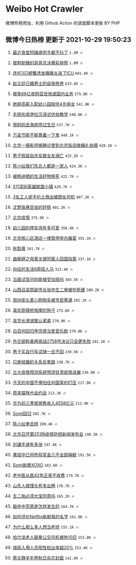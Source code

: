 # Weibo Hot Crawler 



微博热榜爬虫，利用 Github Action 的调度脚本更新 BY PHP 


## 微博今日热榜 更新于 2021-10-29 19:50:23 
1. [最近食堂阿姨盛肉手都不抖了](https://s.weibo.com/weibo?q=%23%E6%9C%80%E8%BF%91%E9%A3%9F%E5%A0%82%E9%98%BF%E5%A7%A8%E7%9B%9B%E8%82%89%E6%89%8B%E9%83%BD%E4%B8%8D%E6%8A%96%E4%BA%86%23&Refer=top) `1.3M 🔥` 

1. [披荆斩棘的哥哥总决赛彩排照](https://s.weibo.com/weibo?q=%23%E6%8A%AB%E8%8D%86%E6%96%A9%E6%A3%98%E7%9A%84%E5%93%A5%E5%93%A5%E6%80%BB%E5%86%B3%E8%B5%9B%E5%BD%A9%E6%8E%92%E7%85%A7%23&Refer=top) `1.0M 🔥` 

1. [连吃3只螃蟹诱发胰腺炎进了ICU](https://s.weibo.com/weibo?q=%23%E8%BF%9E%E5%90%833%E5%8F%AA%E8%9E%83%E8%9F%B9%E8%AF%B1%E5%8F%91%E8%83%B0%E8%85%BA%E7%82%8E%E8%BF%9B%E4%BA%86ICU%23&Refer=top) `681.6K 🔥` 

1. [赵又廷已婚男士的自我修养](https://s.weibo.com/weibo?q=%23%E8%B5%B5%E5%8F%88%E5%BB%B7%E5%B7%B2%E5%A9%9A%E7%94%B7%E5%A3%AB%E7%9A%84%E8%87%AA%E6%88%91%E4%BF%AE%E5%85%BB%23&Refer=top) `633.8K 🔥` 

1. [极兔68亿收购百世快递国内业务](https://s.weibo.com/weibo?q=%23%E6%9E%81%E5%85%9468%E4%BA%BF%E6%94%B6%E8%B4%AD%E7%99%BE%E4%B8%96%E5%BF%AB%E9%80%92%E5%9B%BD%E5%86%85%E4%B8%9A%E5%8A%A1%23&Refer=top) `575.8K 🔥` 

1. [她辞高薪入职幼儿园陪伴4岁病女](https://s.weibo.com/weibo?q=%23%E5%A5%B9%E8%BE%9E%E9%AB%98%E8%96%AA%E5%85%A5%E8%81%8C%E5%B9%BC%E5%84%BF%E5%9B%AD%E9%99%AA%E4%BC%B44%E5%B2%81%E7%97%85%E5%A5%B3%23&Refer=top) `541.0K 🔥` 

1. [毛晓彤库伊拉沉浸式仿妆教学](https://s.weibo.com/weibo?q=%23%E6%AF%9B%E6%99%93%E5%BD%A4%E5%BA%93%E4%BC%8A%E6%8B%89%E6%B2%89%E6%B5%B8%E5%BC%8F%E4%BB%BF%E5%A6%86%E6%95%99%E5%AD%A6%23&Refer=top) `540.0K 🔥` 

1. [带妈妈去海底捞过生日](https://s.weibo.com/weibo?q=%23%E5%B8%A6%E5%A6%88%E5%A6%88%E5%8E%BB%E6%B5%B7%E5%BA%95%E6%8D%9E%E8%BF%87%E7%94%9F%E6%97%A5%23&Refer=top) `537.7K 🔥` 

1. [万圣节能不能尊重一下鬼](https://s.weibo.com/weibo?q=%23%E4%B8%87%E5%9C%A3%E8%8A%82%E8%83%BD%E4%B8%8D%E8%83%BD%E5%B0%8A%E9%87%8D%E4%B8%80%E4%B8%8B%E9%AC%BC%23&Refer=top) `448.1K 🔥` 

1. [北京一摄影师被确诊曾到北京饭店做婚礼拍摄](https://s.weibo.com/weibo?q=%23%E5%8C%97%E4%BA%AC%E4%B8%80%E6%91%84%E5%BD%B1%E5%B8%88%E8%A2%AB%E7%A1%AE%E8%AF%8A%E6%9B%BE%E5%88%B0%E5%8C%97%E4%BA%AC%E9%A5%AD%E5%BA%97%E5%81%9A%E5%A9%9A%E7%A4%BC%E6%8B%8D%E6%91%84%23&Refer=top) `428.1K 🔥` 

1. [男子假装自杀反致女友溺亡](https://s.weibo.com/weibo?q=%23%E7%94%B7%E5%AD%90%E5%81%87%E8%A3%85%E8%87%AA%E6%9D%80%E5%8F%8D%E8%87%B4%E5%A5%B3%E5%8F%8B%E6%BA%BA%E4%BA%A1%23&Refer=top) `425.2K 🔥` 

1. [陈小纭我们东北人都是一家人](https://s.weibo.com/weibo?q=%23%E9%99%88%E5%B0%8F%E7%BA%AD%E6%88%91%E4%BB%AC%E4%B8%9C%E5%8C%97%E4%BA%BA%E9%83%BD%E6%98%AF%E4%B8%80%E5%AE%B6%E4%BA%BA%23&Refer=top) `424.3K 🔥` 

1. [被杨迪晒的生活好物笑死](https://s.weibo.com/weibo?q=%23%E8%A2%AB%E6%9D%A8%E8%BF%AA%E6%99%92%E7%9A%84%E7%94%9F%E6%B4%BB%E5%A5%BD%E7%89%A9%E7%AC%91%E6%AD%BB%23&Refer=top) `422.7K 🔥` 

1. [S11深圳英雄联盟小镇](https://s.weibo.com/weibo?q=%23S11%E6%B7%B1%E5%9C%B3%E8%8B%B1%E9%9B%84%E8%81%94%E7%9B%9F%E5%B0%8F%E9%95%87%23&Refer=top) `420.7K 🔥` 

1. [3名工人徒手扒土救出被困女司机](https://s.weibo.com/weibo?q=%233%E5%90%8D%E5%B7%A5%E4%BA%BA%E5%BE%92%E6%89%8B%E6%89%92%E5%9C%9F%E6%95%91%E5%87%BA%E8%A2%AB%E5%9B%B0%E5%A5%B3%E5%8F%B8%E6%9C%BA%23&Refer=top) `407.2K 🔥` 

1. [沈梦辰悬空坐的好稳](https://s.weibo.com/weibo?q=%23%E6%B2%88%E6%A2%A6%E8%BE%B0%E6%82%AC%E7%A9%BA%E5%9D%90%E7%9A%84%E5%A5%BD%E7%A8%B3%23&Refer=top) `401.2K 🔥` 

1. [北京疫情](https://s.weibo.com/weibo?q=%23%E5%8C%97%E4%BA%AC%E7%96%AB%E6%83%85%23&Refer=top) `375.9K 🔥` 

1. [幼儿园的停车场有多可爱](https://s.weibo.com/weibo?q=%23%E5%B9%BC%E5%84%BF%E5%9B%AD%E7%9A%84%E5%81%9C%E8%BD%A6%E5%9C%BA%E6%9C%89%E5%A4%9A%E5%8F%AF%E7%88%B1%23&Refer=top) `358.4K 🔥` 

1. [北京核心区酒店一律暂停举办婚宴](https://s.weibo.com/weibo?q=%23%E5%8C%97%E4%BA%AC%E6%A0%B8%E5%BF%83%E5%8C%BA%E9%85%92%E5%BA%97%E4%B8%80%E5%BE%8B%E6%9A%82%E5%81%9C%E4%B8%BE%E5%8A%9E%E5%A9%9A%E5%AE%B4%23&Refer=top) `355.1K 🔥` 

1. [秋梨膏](https://s.weibo.com/weibo?q=%E7%A7%8B%E6%A2%A8%E8%86%8F&Refer=top) `341.7K 🔥` 

1. [曲婉婷之母案关键同案人回国投案](https://s.weibo.com/weibo?q=%23%E6%9B%B2%E5%A9%89%E5%A9%B7%E4%B9%8B%E6%AF%8D%E6%A1%88%E5%85%B3%E9%94%AE%E5%90%8C%E6%A1%88%E4%BA%BA%E5%9B%9E%E5%9B%BD%E6%8A%95%E6%A1%88%23&Refer=top) `337.1K 🔥` 

1. [向往的生活6原班人马](https://s.weibo.com/weibo?q=%23%E5%90%91%E5%BE%80%E7%9A%84%E7%94%9F%E6%B4%BB6%E5%8E%9F%E7%8F%AD%E4%BA%BA%E9%A9%AC%23&Refer=top) `323.4K 🔥` 

1. [当面试官问你能接受加班吗](https://s.weibo.com/weibo?q=%23%E5%BD%93%E9%9D%A2%E8%AF%95%E5%AE%98%E9%97%AE%E4%BD%A0%E8%83%BD%E6%8E%A5%E5%8F%97%E5%8A%A0%E7%8F%AD%E5%90%97%23&Refer=top) `303.5K 🔥` 

1. [山西吕梁原副市长张中生二审被判死缓](https://s.weibo.com/weibo?q=%23%E5%B1%B1%E8%A5%BF%E5%90%95%E6%A2%81%E5%8E%9F%E5%89%AF%E5%B8%82%E9%95%BF%E5%BC%A0%E4%B8%AD%E7%94%9F%E4%BA%8C%E5%AE%A1%E8%A2%AB%E5%88%A4%E6%AD%BB%E7%BC%93%23&Refer=top) `289.2K 🔥` 

1. [郑州街头爱心购物车被市民塞满](https://s.weibo.com/weibo?q=%23%E9%83%91%E5%B7%9E%E8%A1%97%E5%A4%B4%E7%88%B1%E5%BF%83%E8%B4%AD%E7%89%A9%E8%BD%A6%E8%A2%AB%E5%B8%82%E6%B0%91%E5%A1%9E%E6%BB%A1%23&Refer=top) `282.1K 🔥` 

1. [喜欢筋膜枪按摩的狗子](https://s.weibo.com/weibo?q=%E5%96%9C%E6%AC%A2%E7%AD%8B%E8%86%9C%E6%9E%AA%E6%8C%89%E6%91%A9%E7%9A%84%E7%8B%97%E5%AD%90&Refer=top) `275.6K 🔥` 

1. [吴京长津湖里认弟弟](https://s.weibo.com/weibo?q=%23%E5%90%B4%E4%BA%AC%E9%95%BF%E6%B4%A5%E6%B9%96%E9%87%8C%E8%AE%A4%E5%BC%9F%E5%BC%9F%23&Refer=top) `270.8K 🔥` 

1. [白百何回归李宗盛当爱音乐剧](https://s.weibo.com/weibo?q=%23%E7%99%BD%E7%99%BE%E4%BD%95%E5%9B%9E%E5%BD%92%E6%9D%8E%E5%AE%97%E7%9B%9B%E5%BD%93%E7%88%B1%E9%9F%B3%E4%B9%90%E5%89%A7%23&Refer=top) `270.8K 🔥` 

1. [外交部称美再挑战2758号决议只会更失败](https://s.weibo.com/weibo?q=%23%E5%A4%96%E4%BA%A4%E9%83%A8%E7%A7%B0%E7%BE%8E%E5%86%8D%E6%8C%91%E6%88%982758%E5%8F%B7%E5%86%B3%E8%AE%AE%E5%8F%AA%E4%BC%9A%E6%9B%B4%E5%A4%B1%E8%B4%A5%23&Refer=top) `241.1K 🔥` 

1. [男子买自行车试骑一去不回](https://s.weibo.com/weibo?q=%23%E7%94%B7%E5%AD%90%E4%B9%B0%E8%87%AA%E8%A1%8C%E8%BD%A6%E8%AF%95%E9%AA%91%E4%B8%80%E5%8E%BB%E4%B8%8D%E5%9B%9E%23&Refer=top) `239.5K 🔥` 

1. [只是结婚的关系反套路](https://s.weibo.com/weibo?q=%23%E5%8F%AA%E6%98%AF%E7%BB%93%E5%A9%9A%E7%9A%84%E5%85%B3%E7%B3%BB%E5%8F%8D%E5%A5%97%E8%B7%AF%23&Refer=top) `238.7K 🔥` 

1. [兰大疫情预测系统预测甘肃疫情进展](https://s.weibo.com/weibo?q=%23%E5%85%B0%E5%A4%A7%E7%96%AB%E6%83%85%E9%A2%84%E6%B5%8B%E7%B3%BB%E7%BB%9F%E9%A2%84%E6%B5%8B%E7%94%98%E8%82%83%E7%96%AB%E6%83%85%E8%BF%9B%E5%B1%95%23&Refer=top) `236.0K 🔥` 

1. [今天的中国不惧怕任何国家的打压](https://s.weibo.com/weibo?q=%23%E4%BB%8A%E5%A4%A9%E7%9A%84%E4%B8%AD%E5%9B%BD%E4%B8%8D%E6%83%A7%E6%80%95%E4%BB%BB%E4%BD%95%E5%9B%BD%E5%AE%B6%E7%9A%84%E6%89%93%E5%8E%8B%23&Refer=top) `217.0K 🔥` 

1. [原来猫咪也会约会](https://s.weibo.com/weibo?q=%23%E5%8E%9F%E6%9D%A5%E7%8C%AB%E5%92%AA%E4%B9%9F%E4%BC%9A%E7%BA%A6%E4%BC%9A%23&Refer=top) `213.3K 🔥` 

1. [华为前三季度销售收入4558亿元](https://s.weibo.com/weibo?q=%23%E5%8D%8E%E4%B8%BA%E5%89%8D%E4%B8%89%E5%AD%A3%E5%BA%A6%E9%94%80%E5%94%AE%E6%94%B6%E5%85%A54558%E4%BA%BF%E5%85%83%23&Refer=top) `212.9K 🔥` 

1. [Somi回归](https://s.weibo.com/weibo?q=%23Somi%E5%9B%9E%E5%BD%92%23&Refer=top) `202.7K 🔥` 

1. [陈小纭拳击辫](https://s.weibo.com/weibo?q=%23%E9%99%88%E5%B0%8F%E7%BA%AD%E6%8B%B3%E5%87%BB%E8%BE%AB%23&Refer=top) `199.4K 🔥` 

1. [北京召开第251场疫情防控新闻发布会](https://s.weibo.com/weibo?q=%23%E5%8C%97%E4%BA%AC%E5%8F%AC%E5%BC%80%E7%AC%AC251%E5%9C%BA%E7%96%AB%E6%83%85%E9%98%B2%E6%8E%A7%E6%96%B0%E9%97%BB%E5%8F%91%E5%B8%83%E4%BC%9A%23&Refer=top) `198.5K 🔥` 

1. [刘谦手速有多快](https://s.weibo.com/weibo?q=%23%E5%88%98%E8%B0%A6%E6%89%8B%E9%80%9F%E6%9C%89%E5%A4%9A%E5%BF%AB%23&Refer=top) `197.4K 🔥` 

1. [黄旭华已将所获奖金几乎全部捐献](https://s.weibo.com/weibo?q=%23%E9%BB%84%E6%97%AD%E5%8D%8E%E5%B7%B2%E5%B0%86%E6%89%80%E8%8E%B7%E5%A5%96%E9%87%91%E5%87%A0%E4%B9%8E%E5%85%A8%E9%83%A8%E6%8D%90%E7%8C%AE%23&Refer=top) `191.5K 🔥` 

1. [Somi新歌XOXO](https://s.weibo.com/weibo?q=%23Somi%E6%96%B0%E6%AD%8CXOXO%23&Refer=top) `182.6K 🔥` 

1. [老中医从医42年正骨不收费](https://s.weibo.com/weibo?q=%23%E8%80%81%E4%B8%AD%E5%8C%BB%E4%BB%8E%E5%8C%BB42%E5%B9%B4%E6%AD%A3%E9%AA%A8%E4%B8%8D%E6%94%B6%E8%B4%B9%23&Refer=top) `179.7K 🔥` 

1. [山东人做馒头有多出圈](https://s.weibo.com/weibo?q=%23%E5%B1%B1%E4%B8%9C%E4%BA%BA%E5%81%9A%E9%A6%92%E5%A4%B4%E6%9C%89%E5%A4%9A%E5%87%BA%E5%9C%88%23&Refer=top) `176.7K 🔥` 

1. [生二胎必须大宝同意吗](https://s.weibo.com/weibo?q=%23%E7%94%9F%E4%BA%8C%E8%83%8E%E5%BF%85%E9%A1%BB%E5%A4%A7%E5%AE%9D%E5%90%8C%E6%84%8F%E5%90%97%23&Refer=top) `165.2K 🔥` 

1. [脑卒中究竟是怎样发生的](https://s.weibo.com/weibo?q=%23%E8%84%91%E5%8D%92%E4%B8%AD%E7%A9%B6%E7%AB%9F%E6%98%AF%E6%80%8E%E6%A0%B7%E5%8F%91%E7%94%9F%E7%9A%84%23&Refer=top) `164.7K 🔥` 

1. [如何评价Netflix新剧我的名字](https://s.weibo.com/weibo?q=%23%E5%A6%82%E4%BD%95%E8%AF%84%E4%BB%B7Netflix%E6%96%B0%E5%89%A7%E6%88%91%E7%9A%84%E5%90%8D%E5%AD%97%23&Refer=top) `161.8K 🔥` 

1. [为什么那么多人想当老师](https://s.weibo.com/weibo?q=%23%E4%B8%BA%E4%BB%80%E4%B9%88%E9%82%A3%E4%B9%88%E5%A4%9A%E4%BA%BA%E6%83%B3%E5%BD%93%E8%80%81%E5%B8%88%23&Refer=top) `155.1K 🔥` 

1. [哈尔滨老人砸晕公交司机被拘10日](https://s.weibo.com/weibo?q=%23%E5%93%88%E5%B0%94%E6%BB%A8%E8%80%81%E4%BA%BA%E7%A0%B8%E6%99%95%E5%85%AC%E4%BA%A4%E5%8F%B8%E6%9C%BA%E8%A2%AB%E6%8B%9810%E6%97%A5%23&Refer=top) `153.8K 🔥` 

1. [瑞丽入境人员阳性检出率超20%](https://s.weibo.com/weibo?q=%23%E7%91%9E%E4%B8%BD%E5%85%A5%E5%A2%83%E4%BA%BA%E5%91%98%E9%98%B3%E6%80%A7%E6%A3%80%E5%87%BA%E7%8E%87%E8%B6%8520%25%23&Refer=top) `153.4K 🔥` 

1. [蔡文静羊毛卷秋日杂志封面](https://s.weibo.com/weibo?q=%E8%94%A1%E6%96%87%E9%9D%99%E7%BE%8A%E6%AF%9B%E5%8D%B7%E7%A7%8B%E6%97%A5%E6%9D%82%E5%BF%97%E5%B0%81%E9%9D%A2&Refer=top) `141.6K 🔥` 

